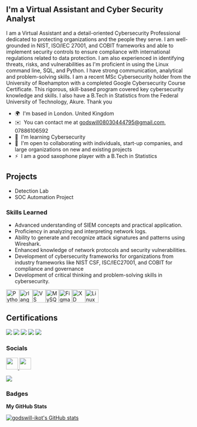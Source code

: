 I'm a Virtual Assistant and Cyber Security Analyst
----------------------

I am a Virtual Assistant and a detail-oriented Cybersecurity Professional dedicated to protecting organizations and the people they serve. I am well-grounded in NIST, ISO/IEC 27001, and COBIT frameworks and able to implement security controls to ensure compliance with international regulations related to data protection. I am also experienced in identifying threats, risks, and vulnerabilities as I'm proficient in using the Linux command line, SQL, and Python. I have strong communication, analytical and problem-solving skills. I am a recent MSc Cybersecurity holder from the University of Roehampton with a completed Google Cybersecurity Course Certificate. This rigorous, skill-based program covered key cybersecurity knowledge and skills. I also have a B.Tech in Statistics from the Federal University of Technology, Akure. Thank you

* 🌍  I'm based in London. United Kingdom
* ✉️  You can contact me at [godswill08030444795@gmail.com](mailto:godswill08030444795@gmail.com), 07886106592
* 🧠  I'm learning Cybersecurity
* 🤝  I'm open to collaborating with individuals, start-up companies, and large organizations on new and existing projects
* ⚡  I am a good saxophone player with a B.Tech in Statistics

## Projects
- Detection Lab
- SOC Automation Project

### Skills Learned
- Advanced understanding of SIEM concepts and practical application.
- Proficiency in analyzing and interpreting network logs.
- Ability to generate and recognize attack signatures and patterns using Wireshark.
- Enhanced knowledge of network protocols and security vulnerabilities.
- Development of cybersecurity frameworks for organizations from industry frameworks like NIST CSF, ISC/IEC27001, and COBIT for compliance and governance
-  Development of critical thinking and problem-solving skills in cybersecurity.

<p align="left">
<a href="https://www.python.org/" target="_blank" rel="noreferrer"><img src="https://raw.githubusercontent.com/danielcranney/readme-generator/main/public/icons/skills/python-colored.svg" width="36" height="36" alt="Python" /></a><a href="https://www.r-project.org/" target="_blank" rel="noreferrer"><img src="https://raw.githubusercontent.com/danielcranney/readme-generator/main/public/icons/skills/rlang-colored.svg" width="36" height="36" alt="rlang" /></a><a href="https://code.visualstudio.com/" target="_blank" rel="noreferrer"><img src="https://raw.githubusercontent.com/danielcranney/readme-generator/main/public/icons/skills/visualstudiocode.svg" width="36" height="36" alt="VS Code" /></a><a href="https://www.mysql.com/" target="_blank" rel="noreferrer"><img src="https://raw.githubusercontent.com/danielcranney/readme-generator/main/public/icons/skills/mysql-colored.svg" width="36" height="36" alt="MySQL" /></a><a href="https://www.figma.com/" target="_blank" rel="noreferrer"><img src="https://raw.githubusercontent.com/danielcranney/readme-generator/main/public/icons/skills/figma-colored.svg" width="36" height="36" alt="Figma" /></a><a href="https://www.adobe.com/uk/products/xd.html" target="_blank" rel="noreferrer"><img src="https://raw.githubusercontent.com/danielcranney/readme-generator/main/public/icons/skills/xd-colored-dark.svg" width="36" height="36" alt="XD" /></a><a href="https://www.linux.org" target="_blank" rel="noreferrer"><img src="https://raw.githubusercontent.com/danielcranney/readme-generator/main/public/icons/skills/linux-colored.svg" width="36" height="36" alt="Linux" /></a>
</p>

## Certifications
<div>
<img src="https://img.shields.io/badge/-Security%2B-FF0000?&style=for-the-badge&logo=CompTIA&logoColor=white" />
<img src="https://img.shields.io/badge/-Network%2B-007ACC?&style=for-the-badge&logo=CompTIA&logoColor=white" />
<img src="https://img.shields.io/badge/-A%2B-4D4D4D?&style=for-the-badge&logo=CompTIA&logoColor=white" />
<img src="https://img.shields.io/badge/-CDSA-006400?&style=for-the-badge&logoColor=white" />
<img src="https://img.shields.io/badge/-CCD-000080?&style=for-the-badge&logoColor=white" />
</div>

### Socials

<p align="left"> <a href="https://www.github.com/godswill-ikot" target="_blank" rel="noreferrer"> <picture> <source media="(prefers-color-scheme: dark)" srcset="https://raw.githubusercontent.com/danielcranney/readme-generator/main/public/icons/socials/github-dark.svg" /> <source media="(prefers-color-scheme: light)" srcset="https://raw.githubusercontent.com/danielcranney/readme-generator/main/public/icons/socials/github.svg" /> <img src="https://raw.githubusercontent.com/danielcranney/readme-generator/main/public/icons/socials/github.svg" width="32" height="32" /> </picture> </a> <a href="https://www.linkedin.com/in/nkereisoig" target="_blank" rel="noreferrer"> <picture> <source media="(prefers-color-scheme: dark)" srcset="https://raw.githubusercontent.com/danielcranney/readme-generator/main/public/icons/socials/linkedin-dark.svg" /> <source media="(prefers-color-scheme: light)" srcset="https://raw.githubusercontent.com/danielcranney/readme-generator/main/public/icons/socials/linkedin.svg" /> <img src="https://raw.githubusercontent.com/danielcranney/readme-generator/main/public/icons/socials/linkedin.svg" width="32" height="32" /> </picture> </a></p>
<a href="https://www.github.com/godswill-ikot" target="_blank" rel="noreferrer"><img
src="https://img.shields.io/github/followers/godswill-ikot?logo=github&style=for-the-badge&color=22c55e&labelColor=1c1917" /></a>

### Badges

<b>My GitHub Stats</b>

<a href="http://www.github.com/godswill-ikot"><img src="https://github-readme-stats.vercel.app/api?username=godswill-ikot&show_icons=true&hide=&count_private=true&title_color=ec4899&text_color=facc15&icon_color=22c55e&bg_color=1c1917&hide_border=true&show_icons=true" alt="godswill-ikot's GitHub stats" /></a>
